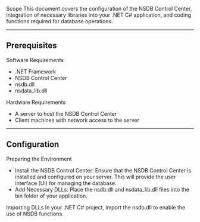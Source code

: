 Scope
This document covers the configuration of the NSDB Control Center, integration of necessary libraries into your .NET C# application, and coding functions required for database operations.

----------------
Prerequisites
----------------

Software Requirements
- .NET Framework
- NSDB Control Center
- nsdb.dll
- nsdata_lib.dll

Hardware Requirements
- A server to host the NSDB Control Center
- Client machines with network access to the server

----------------
Configuration
----------------

Preparing the Environment
- Install the NSDB Control Center: Ensure that the NSDB Control Center is installed and configured on your server. This will provide the user interface (UI) for managing the database.
- Add Necessary DLLs: Place the nsdb.dll and nsdata_lib.dll files into the bin folder of your application.

Importing DLLs
In your .NET C# project, import the nsdb.dll to enable the use of NSDB functions.
